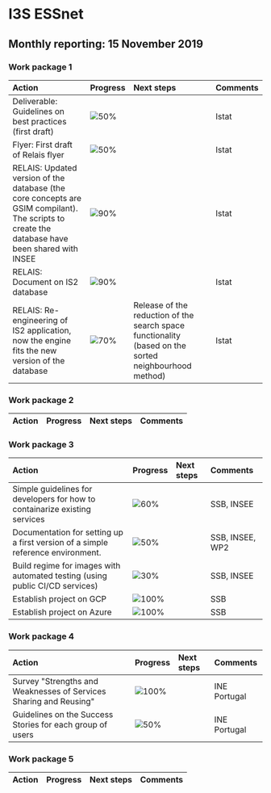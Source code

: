# I3S ESSnet

## Monthly reporting: 15 November 2019

### Work package 1

| Action  | Progress | Next steps | Comments |
|:--|:--|:--|:--|
| Deliverable: Guidelines on best practices (first draft) | ![50%](https://progress-bar.dev/70) |  | Istat |
| Flyer: First draft of Relais flyer | ![50%](https://progress-bar.dev/70) |  | Istat |
| RELAIS: Updated version of the database (the core concepts are GSIM compilant). The scripts to create the database have been shared with INSEE | ![90%](https://progress-bar.dev/70) |  | Istat |
| RELAIS: Document on IS2 database | ![90%](https://progress-bar.dev/70) |  | Istat |
| RELAIS: Re-engineering of IS2 application, now the engine fits the new version of the database | ![70%](https://progress-bar.dev/70) | Release of the reduction of the search space functionality (based on the sorted neighbourhood method) | Istat |



### Work package 2

| Action  | Progress | Next steps | Comments |
|:--|:--|:--|:--|

### Work package 3
| Action  | Progress | Next steps | Comments |
|:--|:--|:--|:--|
|Simple guidelines for developers for how to containarize existing services|![60%](https://progress-bar.dev/60)||SSB, INSEE|
|Documentation for setting up a first version of a simple reference environment. |![50%](https://progress-bar.dev/50)||SSB, INSEE, WP2|
|Build regime for images with automated testing (using public CI/CD services)|![30%](https://progress-bar.dev/30)||SSB, INSEE|
|Establish project on GCP|![100%](https://progress-bar.dev/100)||SSB|
|Establish project on Azure|![100%](https://progress-bar.dev/100)||SSB|



### Work package 4

| Action  | Progress | Next steps | Comments |
|:--|:--|:--|:--|
| Survey "Strengths and Weaknesses of Services Sharing and Reusing" | ![100%](https://progress-bar.dev/70) |  | INE Portugal |
| Guidelines on the Success Stories for each group of users | ![50%](https://progress-bar.dev/70) |  | INE Portugal |

### Work package 5

| Action  | Progress | Next steps | Comments |
|:--|:--|:--|:--|
